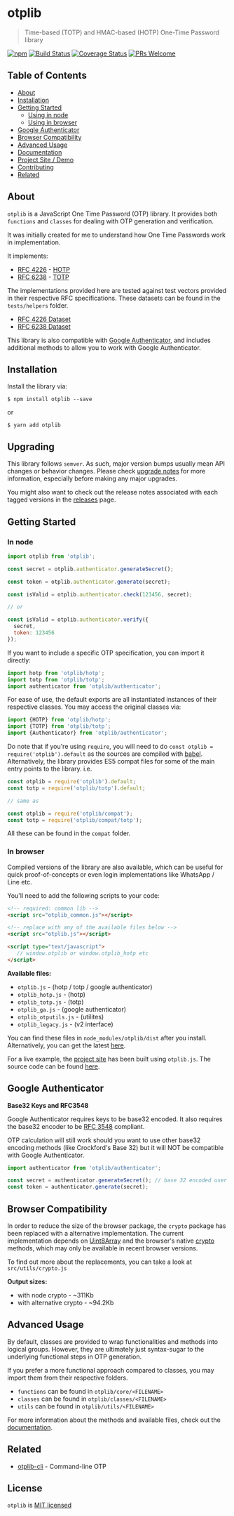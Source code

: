# otplib

> Time-based (TOTP) and HMAC-based (HOTP) One-Time Password library

[![npm][npm-badge]][npm-link]
[![Build Status][circle-badge]][circle-link]
[![Coverage Status][coveralls-badge]][coveralls-link]
[![PRs Welcome][pr-welcome-badge]][pr-welcome-link]

## Table of Contents

-   [About](#about)
-   [Installation](#installation)
-   [Getting Started](#getting-started)
    -   [Using in node](#in-node)
    -   [Using in browser](#in-browser)
-   [Google Authenticator](#google-authenticator)
-   [Browser Compatibility](#browser-compatibility)
-   [Advanced Usage](#advanced-usage)
-   [Documentation][project-docs]
-   [Project Site / Demo][project-web]
-   [Contributing][pr-welcome-link]
-   [Related](#related)

## About

`otplib` is a JavaScript One Time Password (OTP) library. It provides both `functions` and `classes`
for dealing with OTP generation and verification.

It was initially created for me to understand how One Time Passwords work in implementation.

It implements:

-   [RFC 4226][rfc-4226] - [HOTP](http://en.wikipedia.org/wiki/HMAC-based_One-time_Password_Algorithm)
-   [RFC 6238][rfc-6238] - [TOTP](http://en.wikipedia.org/wiki/Time-based_One-time_Password_Algorithm)

The implementations provided here are tested against test vectors provided in their respective RFC specifications. These datasets can be found in the `tests/helpers` folder.

-   [RFC 4226 Dataset](https://github.com/yeojz/otplib/blob/master/4.0.0/tests/helpers/rfc4226.js)
-   [RFC 6238 Dataset](https://github.com/yeojz/otplib/blob/master/tests/helpers/rfc6238.js)

This library is also compatible with [Google Authenticator](https://github.com/google/google-authenticator), and includes additional methods to allow you to work with Google Authenticator.

## Installation

Install the library via:

```
$ npm install otplib --save
```

or

```
$ yarn add otplib
```

## Upgrading

This library follows `semver`. As such, major version bumps usually mean API changes or behavior changes. Please check [upgrade notes](https://github.com/yeojz/otplib/wiki/upgrade-notes) for more information, especially before making any major upgrades.

You might also want to check out the release notes associated with each tagged versions in the [releases](https://github.com/yeojz/otplib/releases) page.

## Getting Started

### In node

```js
import otplib from 'otplib';

const secret = otplib.authenticator.generateSecret();

const token = otplib.authenticator.generate(secret);

const isValid = otplib.authenticator.check(123456, secret);

// or

const isValid = otplib.authenticator.verify({
  secret,
  token: 123456
});

```

If you want to include a specific OTP specification, you can import it directly:

```js
import hotp from 'otplib/hotp';
import totp from 'otplib/totp';
import authenticator from 'otplib/authenticator';
```

For ease of use, the default exports are all instantiated instances of their respective classes.
You may access the original classes via:

```js
import {HOTP} from 'otplib/hotp';
import {TOTP} from 'otplib/totp';
import {Authenticator} from 'otplib/authenticator';
```

Do note that if you're using `require`, you will need to do `const otplib = require('otplib').default` as the sources are compiled with [babel](https://github.com/babel/babel). Alternatively, the library provides ES5 compat files for some of the main entry points to the library. i.e.

```js
const otplib = require('otplib').default;
const totp = require('otplib/totp').default;

// same as

const otplib = require('otplib/compat');
const totp = require('otplib/compat/totp');
```

All these can be found in the `compat` folder.

### In browser

Compiled versions of the library are also available, which can be useful for quick proof-of-concepts or even login implementations like  WhatsApp / Line etc.

You'll need to add the following scripts to your code:

```html
<!-- required: common lib -->
<script src="otplib_common.js"></script>

<!-- replace with any of the available files below -->
<script src="otplib.js"></script>

<script type="text/javascript">
   // window.otplib or window.otplib_hotp etc
</script>
```

__Available files:__

-   `otplib.js`           - (hotp / totp / google authenticator)
-   `otplib_hotp.js`      - (hotp)
-   `otplib_totp.js`      - (totp)
-   `otplib_ga.js`        - (google authenticator)
-   `otplib_otputils.js`  - (utilites)
-   `otplib_legacy.js`    - (v2 interface)

You can find these files in `node_modules/otplib/dist` after you install.
Alternatively, you can get the latest [here](https://github.com/yeojz/otplib/tree/gh-pages/lib).

For a live example, the [project site][project-web] has been built using `otplib.js`. The source code can be found [here](https://github.com/yeojz/otplib/tree/master/site).

## Google Authenticator

__Base32 Keys and RFC3548__

Google Authenticator requires keys to be base32 encoded.
It also requires the base32 encoder to be [RFC 3548][rfc-3548] compliant.

OTP calculation will still work should you want to use other base32 encoding methods (like Crockford's Base 32) but it will NOT be compatible with Google Authenticator.

```js
import authenticator from 'otplib/authenticator';

const secret = authenticator.generateSecret(); // base 32 encoded user secret key
const token = authenticator.generate(secret);
```

## Browser Compatibility

In order to reduce the size of the browser package, the `crypto` package has been replaced with a alternative implementation. The current implementation depends on [Uint8Array][mdn-uint8array] and the browser's native [crypto][mdn-crypto] methods, which may only be available in recent browser versions.

To find out more about the replacements, you can take a look at `src/utils/crypto.js`

__Output sizes:__

-   with node crypto - ~311Kb
-   with alternative crypto - ~94.2Kb

## Advanced Usage

By default, classes are provided to wrap functionalities and methods into logical groups.
However, they are ultimately just syntax-sugar to the underlying functional steps in OTP generation.

If you prefer a more functional approach compared to classes, you may import them
from their respective folders.

-   `functions` can be found in `otplib/core/<FILENAME>`
-   `classes` can be found in `otplib/classes/<FILENAME>`
-   `utils` can be found in `otplib/utils/<FILENAME>`

For more information about the methods and available files, check out the [documentation][project-docs].

## Related

-   [otplib-cli](https://www.github.com/yeojz/otplib-cli) - Command-line OTP

## License

`otplib` is [MIT licensed](./LICENSE)

[npm-badge]: https://img.shields.io/npm/v/otplib.svg?style=flat-square
[npm-link]: https://www.npmjs.com/package/otplib

[circle-badge]: https://img.shields.io/circleci/project/github/yeojz/otplib/master.svg?style=flat-square
[circle-link]: https://circleci.com/gh/yeojz/otplib.svg

[coveralls-badge]: https://img.shields.io/coveralls/yeojz/otplib/master.svg?style=flat-square
[coveralls-link]: https://coveralls.io/github/yeojz/otplib

[pr-welcome-badge]: https://img.shields.io/badge/PRs-Welcome-ff69b4.svg?style=flat-square
[pr-welcome-link]: https://github.com/yeojz/otplib/blob/master/CONTRIBUTING.md

[mdn-uint8array]: https://developer.mozilla.org/en-US/docs/Web/JavaScript/Reference/Global_Objects/Uint8Array
[mdn-crypto]: https://developer.mozilla.org/en-US/docs/Web/API/Window/crypto

[project-web]: https://yeojz.github.io/otplib
[project-docs]: https://yeojz.github.io/otplib/docs

[rfc-4226]: http://tools.ietf.org/html/rfc4226
[rfc-6238]: http://tools.ietf.org/html/rfc6238
[rfc-3548]: http://tools.ietf.org/html/rfc3548
